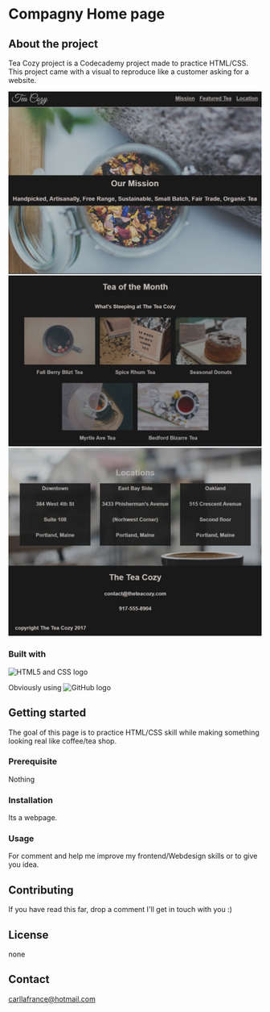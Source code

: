 # Compagny Home page

## About the project

Tea Cozy project is a Codecademy project made to practice HTML/CSS. This project came with a visual to reproduce like a customer asking for a website.

<img src=https://github.com/KarlosIII/Tea-Cozy/blob/main/Screenshot%201.png />
<img src=https://github.com/KarlosIII/Tea-Cozy/blob/main/Screenshot%202.png />
<img src=https://github.com/KarlosIII/Tea-Cozy/blob/main/Screenshot%203.png />

### Built with

![HTML5 and CSS logo](https://i0.wp.com/css-tricks.com/wp-content/uploads/2021/01/html5-css3.jpg?resize=498%2C249&ssl=1)

Obviously using
![GitHub logo](https://1000logos.net/wp-content/uploads/2018/11/GitHub-logo.jpg)

## Getting started

The goal of this page is to practice HTML/CSS skill while making something looking real like coffee/tea shop.

### Prerequisite

Nothing

### Installation

Its a webpage.

### Usage

For comment and help me improve my frontend/Webdesign skills or to give you idea.

## Contributing

If you have read this far, drop a comment I'll get in touch with you :)

## License

none

## Contact

carllafrance@hotmail.com
